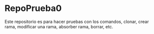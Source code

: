 # RepoPrueba0
Este repositorio es para hacer pruebas con los comandos, clonar, crear rama, modificar una rama, absorber rama, borrar, etc. 
